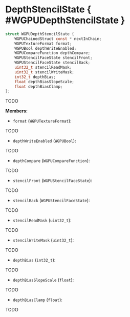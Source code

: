 

# DepthStencilState { #WGPUDepthStencilState }

```C
struct WGPUDepthStencilState {
    WGPUChainedStruct const * nextInChain;
    WGPUTextureFormat format;
    WGPUBool depthWriteEnabled;
    WGPUCompareFunction depthCompare;
    WGPUStencilFaceState stencilFront;
    WGPUStencilFaceState stencilBack;
    uint32_t stencilReadMask;
    uint32_t stencilWriteMask;
    int32_t depthBias;
    float depthBiasSlopeScale;
    float depthBiasClamp;
};
```


TODO


**Members:**


 - `format` (`WGPUTextureFormat`):


TODO


 - `depthWriteEnabled` (`WGPUBool`):


TODO


 - `depthCompare` (`WGPUCompareFunction`):


TODO


 - `stencilFront` (`WGPUStencilFaceState`):


TODO


 - `stencilBack` (`WGPUStencilFaceState`):


TODO


 - `stencilReadMask` (`uint32_t`):


TODO


 - `stencilWriteMask` (`uint32_t`):


TODO


 - `depthBias` (`int32_t`):


TODO


 - `depthBiasSlopeScale` (`float`):


TODO


 - `depthBiasClamp` (`float`):


TODO




